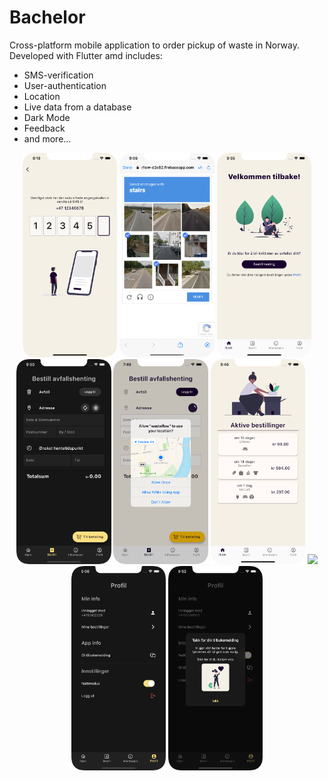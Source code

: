 # Bachelor

Cross-platform mobile application to order pickup of waste in Norway. Developed with Flutter amd includes:

- SMS-verification
- User-authentication
- Location
- Live data from a database
- Dark Mode
- Feedback
- and more...

<p align="center">
  <img src="images/sign-in/logg-inn-av-innfylling-av-kode-utfylt.png" width="30%">
  <img src="images/sign-in/logg-inn-captcha-2.png" width="30%">
  <img src="images/home/hjemmeside-uten-aktive-bestillinger.png" width="30%">
  <img src="images/order-screen/bestilling-tom-dark.png" width="30%">
  <img src="images/order-screen/bestilling-tillat-bruk-av-posisjon.png" width="30%">
  <img src="images/home/hjemside-med-aktive-bestillinger-2.png" width="30%">
  <img src="images/order-info/info-bestilling-fullført-dark.png" width="30%">
  <img src="images/profile/profil-dark.png" width="30%">
  <img src="images/feedback/Tilbakemelding-bekreftelse-dark.png" width="30%">
</p>